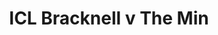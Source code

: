 ---
year: "1993"
serialNumber: "0160" 
game: "ICL Bracknell"
title: "ICL Bracknell v The Min"
gameLocation: ""
gameDate: ""
result: ""
resultType: ""
type: "game"
---